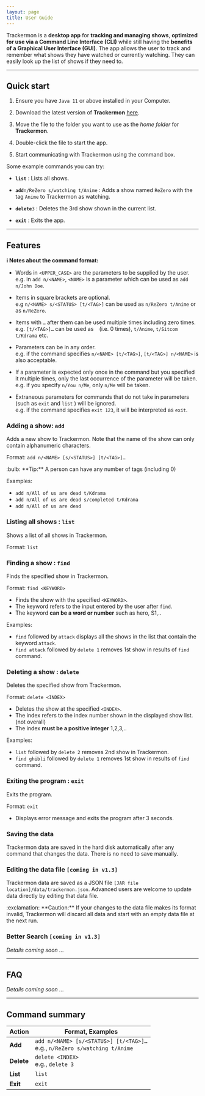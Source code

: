 ```yaml
---
layout: page
title: User Guide
---
```


Trackermon is a **desktop app** for **tracking and managing shows**, **optimized for use via a
Command Line Interface (CLI)** while still having the **benefits of a Graphical User Interface (GUI)**.
The app allows the user to track and remember what shows they have watched or currently watching.
They can easily look up the list of shows if they need to.

--------------------------------------------------------------------------------------------------------------------

## Quick start

1. Ensure you have `Java 11` or above installed in your Computer.

2. Download the latest version of **Trackermon** [here](https://github.com/AY2122S2-CS2103T-T09-3/tp/releases).

3. Move the file to the folder you want to use as the _home folder_ for **Trackermon**.

4. Double-click the file to start the app.

5. Start communicating with Trackermon using the command box.


Some example commands you can try:

* **`list`** : Lists all shows.

* **`add`**`n/ReZero s/watching t/Anime` : Adds a show named `ReZero` with the tag `Anime` to Trackermon as watching.

* **`delete`**`3` : Deletes the 3rd show shown in the current list.

* **`exit`** : Exits the app.


--------------------------------------------------------------------------------------------------------------------

## Features

<div markdown="block" class="alert alert-info">

**:information_source: Notes about the command format:**<br>

* Words in `<UPPER_CASE>` are the parameters to be supplied by the user.<br>
  e.g. in `add n/<NAME>`, `<NAME>` is a parameter which can be used as `add n/John Doe`.

* Items in square brackets are optional.<br>
  e.g `n/<NAME> s/<STATUS> [t/<TAG>]` can be used as `n/ReZero t/Anime` or as `n/ReZero`.

* Items with `…`​ after them can be used multiple times including zero times.<br>
  e.g. `[t/<TAG>]…​` can be used as ` ` (i.e. 0 times), `t/Anime`, `t/Sitcom t/Kdrama` etc.

* Parameters can be in any order.<br>
  e.g. if the command specifies `n/<NAME> [t/<TAG>]`, `[t/<TAG>] n/<NAME>` is also acceptable.

* If a parameter is expected only once in the command but you specified it multiple times, only the last occurrence of the parameter will be taken.<br>
  e.g. if you specify `n/You n/Me`, only `n/Me` will be taken.

* Extraneous parameters for commands that do not take in parameters (such as `exit` and `list` ) will be ignored.<br>
  e.g. if the command specifies `exit 123`, it will be interpreted as `exit`.

</div>


### Adding a show: `add`

Adds a new show to Trackermon. Note that the name of the show can only contain alphanumeric characters.

Format: `add n/<NAME> [s/<STATUS>] [t/<TAG>]…​`

<div markdown="span" class="alert alert-primary">:bulb: **Tip:**
A person can have any number of tags (including 0)
</div>

Examples:
* `add n/All of us are dead t/Kdrama`
* `add n/All of us are dead s/completed t/Kdrama`
* `add n/All of us are dead`

### Listing all shows : `list`

Shows a list of all shows in Trackermon.

Format: `list`

### Finding a show : `find`

Finds the specified show in Trackermon.

Format: `find <KEYWORD>`
* Finds the show with the specified `<KEYWORD>`.
* The keyword refers to the input entered by the user after `find`.
* The keyword **can be a word or number** such as hero, S1,..

Examples:
* `find` followed by `attack` displays all the shows in the list that contain the keyword `attack`.
* `find attack` followed by `delete 1` removes 1st show in results of `find` command.

### Deleting a show : `delete`

Deletes the specified show from Trackermon.

Format: `delete <INDEX>`
* Deletes the show at the specified `<INDEX>`.
* The index refers to the index number shown in the displayed show list. (not overall)
* The index **must be a positive integer** 1,2,3,..

Examples:
* `list` followed by `delete 2` removes 2nd show in Trackermon.
* `find ghibli` followed by `delete 1` removes 1st show in results of `find` command.

### Exiting the program : `exit`

Exits the program. 

Format: `exit`

* Displays error message and exits the program after 3 seconds.

### Saving the data 

Trackermon data are saved in the hard disk automatically after any command that changes the data. There is no need to save manually.

### Editing the data file `[coming in v1.3]`

Trackermon data are saved as a JSON file `[JAR file location]/data/trackermon.json`. Advanced users are welcome to update data directly by editing that data file.

<div markdown="span" class="alert alert-warning">:exclamation: **Caution:**
If your changes to the data file makes its format invalid, Trackermon will discard all data and start with an empty data file at the next run.
</div>

### Better Search `[coming in v1.3]`

_Details coming soon ..._

--------------------------------------------------------------------------------------------------------------------

## FAQ

_Details coming soon ..._

--------------------------------------------------------------------------------------------------------------------

## Command summary

Action | Format, Examples
--------|------------------
**Add** | `add n/<NAME> [s/<STATUS>] [t/<TAG>]…​` <br> e.g., `n/ReZero s/watching t/Anime`
**Delete** | `delete <INDEX>`<br> e.g., `delete 3`
**List** | `list`
**Exit** | `exit`

